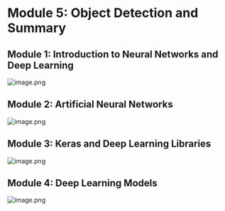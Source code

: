 

# Module 5: Object Detection and Summary
## Module 1: Introduction to Neural Networks and Deep Learning
![image.png](https://prod-files-secure.s3.us-west-2.amazonaws.com/03e82b26-cccb-4906-bb56-adabcbdc0655/a8d40bcb-c482-4026-8872-311e16b2dc63/image.png?X-Amz-Algorithm=AWS4-HMAC-SHA256&X-Amz-Content-Sha256=UNSIGNED-PAYLOAD&X-Amz-Credential=ASIAZI2LB4665QM67R3G%2F20250206%2Fus-west-2%2Fs3%2Faws4_request&X-Amz-Date=20250206T071359Z&X-Amz-Expires=3600&X-Amz-Security-Token=IQoJb3JpZ2luX2VjED8aCXVzLXdlc3QtMiJIMEYCIQC33dz0lX0UcIeSyEI%2Bv%2Bh3%2F7Rw1bVJ9zKG%2BchvwBXuJAIhAMzyMpQrqq0fh%2Budyr0YTFUy1e5ckSd0Bv4r1FFpaVHlKv8DCFgQABoMNjM3NDIzMTgzODA1IgwAgesUqRIw7%2FIVJz0q3ANJDIC78tQSjS8KgU5MxFOVlizesNs7Abv7AKLeV%2B%2F%2BVTYOvuv%2B8wuVjBHJXaj9NcgdmyLIkVWWtbBWj%2Bb7G0%2F0Isi6d%2Fu78o%2Fq3k2JwH79zxXLhCbVm3Qm6NME1szjHVtrRk87uToo14ByKk3SFv2NpHT4w%2Beec%2Bidv4nUUTshMIAGjKcfBubAH2L6FtIREH0x0h4IVkHZO2%2FVGQXRVZNaYo0D22GVmQ1Wf%2FrF5xlQGD9KRrukHlLhUD7%2FY9bcaLkHTnR1pt9U0pIHnK1Kfv9NebLqrOxblncdort4bz87aRb3rfZdQcFahQ%2FmNVbcI2sAf1t6lMG5otwP0xbvzquFNr2AwlG4dUcrOMIMaf0hnU%2FsgFaC1dUI%2BRxxP4Oy1dkCio1ZQhmwMLAZXGkD8tDzVcXGMqgM24iYbLJjskHLJl%2BbM8f7%2FRXr3zUjqEeCs9bxtrp%2FUjqy0liYGEi2dxwI986PQchJLLgUjSUCD3Ex7y9cZ1lkStUCxBsAgpJNr4Uo9c85a5rFkZQgCQ5OstMaShEb%2BHSp%2BsXmp3DOlnKae%2Bpbk%2BvCw9KMwggPawAPbHBgcTcygZoiRMCPqeTV0QUNfGAXgix3yI9Og97iSG0TZKYTbzNY8KSBCZCz7DCKtpG9BjqkAYRIQGP41pNqdU40a5VVZHDx8bnMF0pR%2BXApKFPkyLIDU9F3oYeKs1y59M3LG4qPKAK1TLUiI3duQ4RMSUguctvQd3hVJJcN6ToGQMuaMpqzks6LNBYNPnuYcEC074kbZhUfilDGAKjGj%2FM1aVo4aedR54RUfEy3SIiTKH2Xn3PmrM8pjQoVmrmcJjqI1DBQIAz6yNNlJAu0lThrWvldyZQJWQpr&X-Amz-Signature=bbd4a7ba650aebe7cb807d56b3c4dd24b2bc783f51ba31acaf286e408f52d80f&X-Amz-SignedHeaders=host&x-id=GetObject)
## Module 2: Artificial Neural Networks
![image.png](https://prod-files-secure.s3.us-west-2.amazonaws.com/03e82b26-cccb-4906-bb56-adabcbdc0655/5157ca89-62da-41d9-a98f-6432b71047a9/image.png?X-Amz-Algorithm=AWS4-HMAC-SHA256&X-Amz-Content-Sha256=UNSIGNED-PAYLOAD&X-Amz-Credential=ASIAZI2LB4665QM67R3G%2F20250206%2Fus-west-2%2Fs3%2Faws4_request&X-Amz-Date=20250206T071359Z&X-Amz-Expires=3600&X-Amz-Security-Token=IQoJb3JpZ2luX2VjED8aCXVzLXdlc3QtMiJIMEYCIQC33dz0lX0UcIeSyEI%2Bv%2Bh3%2F7Rw1bVJ9zKG%2BchvwBXuJAIhAMzyMpQrqq0fh%2Budyr0YTFUy1e5ckSd0Bv4r1FFpaVHlKv8DCFgQABoMNjM3NDIzMTgzODA1IgwAgesUqRIw7%2FIVJz0q3ANJDIC78tQSjS8KgU5MxFOVlizesNs7Abv7AKLeV%2B%2F%2BVTYOvuv%2B8wuVjBHJXaj9NcgdmyLIkVWWtbBWj%2Bb7G0%2F0Isi6d%2Fu78o%2Fq3k2JwH79zxXLhCbVm3Qm6NME1szjHVtrRk87uToo14ByKk3SFv2NpHT4w%2Beec%2Bidv4nUUTshMIAGjKcfBubAH2L6FtIREH0x0h4IVkHZO2%2FVGQXRVZNaYo0D22GVmQ1Wf%2FrF5xlQGD9KRrukHlLhUD7%2FY9bcaLkHTnR1pt9U0pIHnK1Kfv9NebLqrOxblncdort4bz87aRb3rfZdQcFahQ%2FmNVbcI2sAf1t6lMG5otwP0xbvzquFNr2AwlG4dUcrOMIMaf0hnU%2FsgFaC1dUI%2BRxxP4Oy1dkCio1ZQhmwMLAZXGkD8tDzVcXGMqgM24iYbLJjskHLJl%2BbM8f7%2FRXr3zUjqEeCs9bxtrp%2FUjqy0liYGEi2dxwI986PQchJLLgUjSUCD3Ex7y9cZ1lkStUCxBsAgpJNr4Uo9c85a5rFkZQgCQ5OstMaShEb%2BHSp%2BsXmp3DOlnKae%2Bpbk%2BvCw9KMwggPawAPbHBgcTcygZoiRMCPqeTV0QUNfGAXgix3yI9Og97iSG0TZKYTbzNY8KSBCZCz7DCKtpG9BjqkAYRIQGP41pNqdU40a5VVZHDx8bnMF0pR%2BXApKFPkyLIDU9F3oYeKs1y59M3LG4qPKAK1TLUiI3duQ4RMSUguctvQd3hVJJcN6ToGQMuaMpqzks6LNBYNPnuYcEC074kbZhUfilDGAKjGj%2FM1aVo4aedR54RUfEy3SIiTKH2Xn3PmrM8pjQoVmrmcJjqI1DBQIAz6yNNlJAu0lThrWvldyZQJWQpr&X-Amz-Signature=04e1bd8ff95b607de4a4925c7149d369392e230dc23491d86a0b6339cc00fd75&X-Amz-SignedHeaders=host&x-id=GetObject)
## Module 3: Keras and Deep Learning Libraries
![image.png](https://prod-files-secure.s3.us-west-2.amazonaws.com/03e82b26-cccb-4906-bb56-adabcbdc0655/5089ce50-05f1-470d-ad42-42503bf1df5f/image.png?X-Amz-Algorithm=AWS4-HMAC-SHA256&X-Amz-Content-Sha256=UNSIGNED-PAYLOAD&X-Amz-Credential=ASIAZI2LB4665QM67R3G%2F20250206%2Fus-west-2%2Fs3%2Faws4_request&X-Amz-Date=20250206T071359Z&X-Amz-Expires=3600&X-Amz-Security-Token=IQoJb3JpZ2luX2VjED8aCXVzLXdlc3QtMiJIMEYCIQC33dz0lX0UcIeSyEI%2Bv%2Bh3%2F7Rw1bVJ9zKG%2BchvwBXuJAIhAMzyMpQrqq0fh%2Budyr0YTFUy1e5ckSd0Bv4r1FFpaVHlKv8DCFgQABoMNjM3NDIzMTgzODA1IgwAgesUqRIw7%2FIVJz0q3ANJDIC78tQSjS8KgU5MxFOVlizesNs7Abv7AKLeV%2B%2F%2BVTYOvuv%2B8wuVjBHJXaj9NcgdmyLIkVWWtbBWj%2Bb7G0%2F0Isi6d%2Fu78o%2Fq3k2JwH79zxXLhCbVm3Qm6NME1szjHVtrRk87uToo14ByKk3SFv2NpHT4w%2Beec%2Bidv4nUUTshMIAGjKcfBubAH2L6FtIREH0x0h4IVkHZO2%2FVGQXRVZNaYo0D22GVmQ1Wf%2FrF5xlQGD9KRrukHlLhUD7%2FY9bcaLkHTnR1pt9U0pIHnK1Kfv9NebLqrOxblncdort4bz87aRb3rfZdQcFahQ%2FmNVbcI2sAf1t6lMG5otwP0xbvzquFNr2AwlG4dUcrOMIMaf0hnU%2FsgFaC1dUI%2BRxxP4Oy1dkCio1ZQhmwMLAZXGkD8tDzVcXGMqgM24iYbLJjskHLJl%2BbM8f7%2FRXr3zUjqEeCs9bxtrp%2FUjqy0liYGEi2dxwI986PQchJLLgUjSUCD3Ex7y9cZ1lkStUCxBsAgpJNr4Uo9c85a5rFkZQgCQ5OstMaShEb%2BHSp%2BsXmp3DOlnKae%2Bpbk%2BvCw9KMwggPawAPbHBgcTcygZoiRMCPqeTV0QUNfGAXgix3yI9Og97iSG0TZKYTbzNY8KSBCZCz7DCKtpG9BjqkAYRIQGP41pNqdU40a5VVZHDx8bnMF0pR%2BXApKFPkyLIDU9F3oYeKs1y59M3LG4qPKAK1TLUiI3duQ4RMSUguctvQd3hVJJcN6ToGQMuaMpqzks6LNBYNPnuYcEC074kbZhUfilDGAKjGj%2FM1aVo4aedR54RUfEy3SIiTKH2Xn3PmrM8pjQoVmrmcJjqI1DBQIAz6yNNlJAu0lThrWvldyZQJWQpr&X-Amz-Signature=ec4440ec71e646cabf6dbfe0b1e8d0dd4352c1537ac82da4b642d2a0dfab2f9e&X-Amz-SignedHeaders=host&x-id=GetObject)
## Module 4: Deep Learning Models
![image.png](https://prod-files-secure.s3.us-west-2.amazonaws.com/03e82b26-cccb-4906-bb56-adabcbdc0655/4e22fcb0-cfbc-4d28-b961-b9b8fde071f0/image.png?X-Amz-Algorithm=AWS4-HMAC-SHA256&X-Amz-Content-Sha256=UNSIGNED-PAYLOAD&X-Amz-Credential=ASIAZI2LB4665QM67R3G%2F20250206%2Fus-west-2%2Fs3%2Faws4_request&X-Amz-Date=20250206T071359Z&X-Amz-Expires=3600&X-Amz-Security-Token=IQoJb3JpZ2luX2VjED8aCXVzLXdlc3QtMiJIMEYCIQC33dz0lX0UcIeSyEI%2Bv%2Bh3%2F7Rw1bVJ9zKG%2BchvwBXuJAIhAMzyMpQrqq0fh%2Budyr0YTFUy1e5ckSd0Bv4r1FFpaVHlKv8DCFgQABoMNjM3NDIzMTgzODA1IgwAgesUqRIw7%2FIVJz0q3ANJDIC78tQSjS8KgU5MxFOVlizesNs7Abv7AKLeV%2B%2F%2BVTYOvuv%2B8wuVjBHJXaj9NcgdmyLIkVWWtbBWj%2Bb7G0%2F0Isi6d%2Fu78o%2Fq3k2JwH79zxXLhCbVm3Qm6NME1szjHVtrRk87uToo14ByKk3SFv2NpHT4w%2Beec%2Bidv4nUUTshMIAGjKcfBubAH2L6FtIREH0x0h4IVkHZO2%2FVGQXRVZNaYo0D22GVmQ1Wf%2FrF5xlQGD9KRrukHlLhUD7%2FY9bcaLkHTnR1pt9U0pIHnK1Kfv9NebLqrOxblncdort4bz87aRb3rfZdQcFahQ%2FmNVbcI2sAf1t6lMG5otwP0xbvzquFNr2AwlG4dUcrOMIMaf0hnU%2FsgFaC1dUI%2BRxxP4Oy1dkCio1ZQhmwMLAZXGkD8tDzVcXGMqgM24iYbLJjskHLJl%2BbM8f7%2FRXr3zUjqEeCs9bxtrp%2FUjqy0liYGEi2dxwI986PQchJLLgUjSUCD3Ex7y9cZ1lkStUCxBsAgpJNr4Uo9c85a5rFkZQgCQ5OstMaShEb%2BHSp%2BsXmp3DOlnKae%2Bpbk%2BvCw9KMwggPawAPbHBgcTcygZoiRMCPqeTV0QUNfGAXgix3yI9Og97iSG0TZKYTbzNY8KSBCZCz7DCKtpG9BjqkAYRIQGP41pNqdU40a5VVZHDx8bnMF0pR%2BXApKFPkyLIDU9F3oYeKs1y59M3LG4qPKAK1TLUiI3duQ4RMSUguctvQd3hVJJcN6ToGQMuaMpqzks6LNBYNPnuYcEC074kbZhUfilDGAKjGj%2FM1aVo4aedR54RUfEy3SIiTKH2Xn3PmrM8pjQoVmrmcJjqI1DBQIAz6yNNlJAu0lThrWvldyZQJWQpr&X-Amz-Signature=2aa71f9dba4971c8710e6a1e7deb258b2b4e09aadc08a9b49a8b15444987d1a8&X-Amz-SignedHeaders=host&x-id=GetObject)